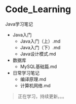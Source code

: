 # Code_Learning
Java学习笔记

- Java入门
  - Java入门（上）.md
  - Java入门（下）.md
  - Java设计模式.md
- 数据库
  - MySQL基础篇.md
- 日常学习笔记
  - 编译原理.md
  - 计算机网络.md

> 正在学习，持续更新。。。
